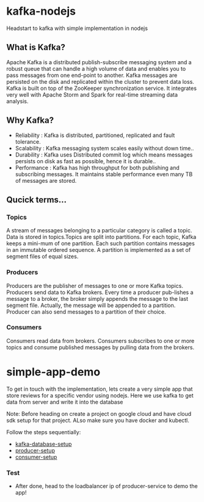 # kafka-nodejs
Headstart to kafka with simple implementation in nodejs

## What is Kafka?
Apache Kafka is a distributed publish-subscribe messaging system and a robust queue that can handle a high volume of data and enables you to pass messages from one end-point to 
another. Kafka messages are persisted on the disk and replicated within the cluster to prevent data loss. Kafka is built on top of the ZooKeeper synchronization service. 
It integrates very well with Apache Storm and Spark for real-time streaming data analysis.

## Why Kafka?
- Reliability : Kafka is distributed, partitioned, replicated and fault tolerance.
- Scalability : Kafka messaging system scales easily without down time..
- Durability  : Kafka uses Distributed commit log which means messages persists on disk as fast as possible, hence it is durable..
- Performance : Kafka has high throughput for both publishing and subscribing messages. It maintains stable performance even many TB of messages are stored.

## Qucick terms...
### Topics
A stream of messages belonging to a particular category is called a topic. Data is stored in topics.Topics are split into partitions. For each topic, 
Kafka keeps a mini-mum of one partition. Each such partition contains messages in an immutable ordered sequence. A partition is implemented as a set of segment files of 
equal sizes.

### Producers
Producers are the publisher of messages to one or more Kafka topics. Producers send data to Kafka brokers. Every time a producer pub-lishes a message to a broker, 
the broker simply appends the message to the last segment file. Actually, the message will be appended to a partition. Producer can also send messages to a partition of 
their choice.

### Consumers
Consumers read data from brokers. Consumers subscribes to one or more topics and consume published messages by pulling data from the brokers.


# simple-app-demo

To get in touch with the implementation, lets create a very simple app that store reviews for a specific vendor using nodejs. 
Here we use kafka to get data from server and write it into the database

Note: Before heading on create a project on google cloud and have cloud sdk setup for that project. ALso make sure you have docker and kubectl.

Follow the steps sequentially:
- [kafka-database-setup](./kafka-postgres-setup)
- [producer-setup](./producer)
- [consumer-setup](./consumer)

### Test
- After done, head to the loadbalancer ip of producer-service to demo the app! 

